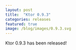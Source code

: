 ```yaml
---
layout: post
title:  "Ktor 0.9.3"
categories: releases
featured: true
image: /blog/images/0.9.3.svg
---
```


Ktor 0.9.3 has been released!

